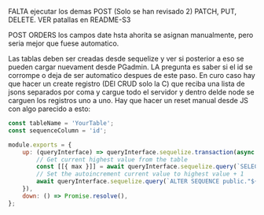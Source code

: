 FALTA ejecutar los demas POST (Solo se han revisado 2) PATCH, PUT, DELETE. VER patallas en README-S3

POST ORDERS los campos date hsta ahorita se asignan manualmente, pero seria mejor que fuese automatico.

Las tablas deben ser creadas desde sequelize y ver si posterior a eso se pueden cargar nuevament desde PGadmin.
LA pregunta es saber si el id se corrompe o deja de ser automatico despues de este paso.
En curo caso hay que hacer un create registro (DEl CRUD solo la C) que reciba una lista de jsons separados por coma y cargue todo el servidor y dentro delde node se carguen los registros uno a uno.
Hay que hacer un reset manual desde JS con algo parecido a esto:

```jsx
const tableName = 'YourTable';
const sequenceColumn = 'id';

module.exports = {
    up: (queryInterface) => queryInterface.sequelize.transaction(async (transaction) => {
        // Get current highest value from the table
        const [[{ max }]] = await queryInterface.sequelize.query(`SELECT MAX("${sequenceColumn}") AS max FROM public."${tableName}";`, { transaction });
        // Set the autoincrement current value to highest value + 1
        await queryInterface.sequelize.query(`ALTER SEQUENCE public."${tableName}_${sequenceColumn}_seq" RESTART WITH ${max + 1};`, { transaction });
    }),
    down: () => Promise.resolve(),
};
```
